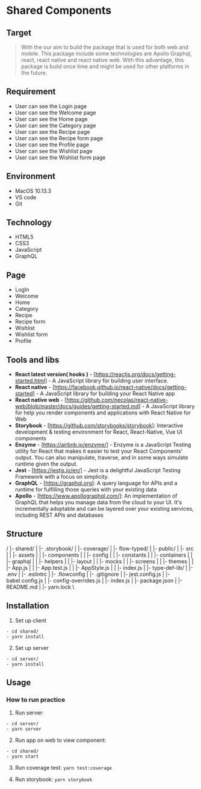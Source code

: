# Shared Components
## Target
> With the our aim to build the package that is used for both web and mobile. This package include some technologies are Apollo Graphql, react, react native and react native web. With this advantage, this package is build once time and might be used for other platforms in the future.

## Requirement
- User can see the Login page
- User can see the Welcome page
- User can see the Home page
- User can see the Category page
- User can see the Recipe page
- User can see the Recipe form page
- User can see the Profile page
- User can see the Wishlist page
- User can see the Wishlist form page

## Environment
- MacOS 10.13.3
- VS code
- Git

## Technology
- HTML5
- CSS3
- JavaScript
- GraphQL

## Page
- LogIn
- Welcome
- Home
- Category
- Recipe 
- Recipe form
- Wishlist
- Wishlist form
- Profile

## Tools and libs
- **React latest version( hooks )** - [https://reactjs.org/docs/getting-started.html] - A JavaScript library for building user interface.
- **React native** - [https://facebook.github.io/react-native/docs/getting-started] - A JavaScript library for building your React Native app
- **React native web** - [https://github.com/necolas/react-native-web/blob/master/docs/guides/getting-started.md] - A JavaScript library for help you render components and applications with React Native for Web
- **Storybook** - [https://github.com/storybooks/storybook]: Interactive development & testing environment for React, React-Native, Vue UI components
- **Enzyme** - [https://airbnb.io/enzyme/] - Enzyme is a JavaScript Testing utility for React that makes it easier to test your React Components' output. You can also manipulate, traverse, and in some ways simulate runtime given the output.
- **Jest** - [https://jestjs.io/en/] - Jest is a delightful JavaScript Testing Framework with a focus on simplicity.
- **GraphQL** - [https://graphql.org]: A query language for APIs and a runtime for fulfilling those queries with your existing data
- **Apollo** - [https://www.apollographql.com/]: An implementation of GraphQL that helps you manage data from the cloud to your UI. It's incrementally adoptable and can be layered over your existing services, including REST APIs and databases

## Structure
/
|- shared/
|  |- .storybook/
|  |- coverage/
|  |- flow-typed/
|  |- public/
|  |- src
|  |  |- assets
|  |  |- components
|  |  |- config
|  |  |- constants
|  |  |- containers
|  |  |- graphql
|  |  |- helpers
|  |  |- layout
|  |  |- mocks
|  |  |- screens
|  |  |- themes
|  |  |- App.js
|  |  |- App.test.js
|  |  |- AppStyle.js
|  |  |- index.js
|  |- type-def-lib/
|  |- .env
|  |- .eslintrc
|  |- .flowconfig
|  |- .gitignore
|  |- jest.config.js
|  |- babel.config.js
|  |- config-overrides.js
|  |- index.js
|  |- package.json
|  |- README.md
|  |- yarn.lock
\

## Installation
1. Set up client
  ```
  - cd shared/
  - yarn install
  ```
2. Set up server
  ```
  - cd server/
  - yarn install
  ```

## Usage
### How to run practice
1. Run server: 
  ```
  - cd server/
  - yarn server
  ```
2. Run app on web to view component:
  ```
  - cd shared/
  - yarn start
  ```
3. Run coverage test: `yarn test:coverage`

4. Run storybook: `yarn storybook`
